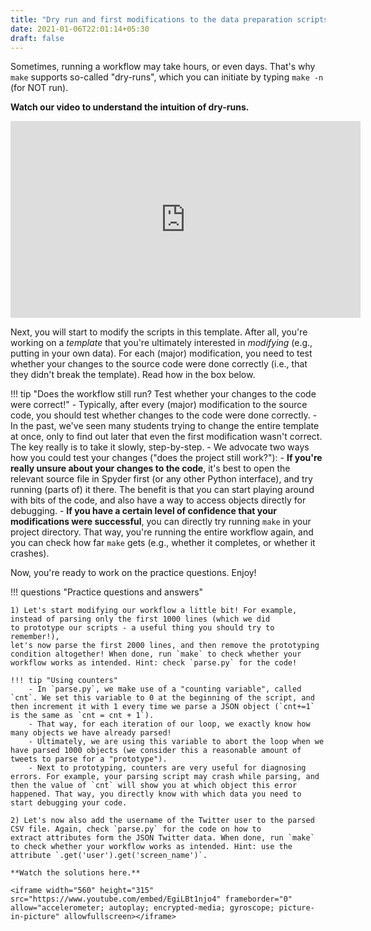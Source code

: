 ```yaml
---
title: "Dry run and first modifications to the data preparation scripts"
date: 2021-01-06T22:01:14+05:30
draft: false
---
```



Sometimes, running a workflow may take hours, or even days. That's why `make`
supports so-called "dry-runs", which you can initiate by typing `make -n` (for NOT run).

**Watch
our video to understand the intuition of dry-runs.**

<iframe width="560" height="315" src="https://www.youtube.com/embed/h7f9bHnOLm0" frameborder="0" allow="accelerometer; autoplay; encrypted-media; gyroscope; picture-in-picture" allowfullscreen></iframe>

Next, you will start to modify the scripts in this template. After all, you're working on a *template* that you're ultimately interested in *modifying* (e.g., putting in your own data). For each (major) modification, you need to test whether your changes to the source code were done correctly (i.e., that they didn't break the template). Read how in the box below.

!!! tip "Does the workflow still run? Test whether your changes to the code were correct!"
    - Typically, after every (major) modification to the source code, you should test whether changes to the code were done correctly.
    - In the past, we've seen many students trying to change the entire template at once, only to find out later that even the first modification wasn't correct. The key really is to take it slowly, step-by-step.
    - We advocate two ways how you could test your changes ("does the project still work?"):
        - **If you're really unsure about your changes to the code**, it's best to open the relevant source file in Spyder first (or any other Python interface), and try running (parts of) it there. The benefit is that you can start playing around with bits of the code, and also have a way to access objects directly for debugging.
        - **If you have a certain level of confidence that your modifications were successful**, you can directly try running `make` in your project directory. That way, you're running the entire workflow again, and you can check how far `make` gets (e.g., whether it completes, or whether it crashes).

Now, you're ready to work on the practice questions. Enjoy!

!!! questions "Practice questions and answers"

    1) Let's start modifying our workflow a little bit! For example,
    instead of parsing only the first 1000 lines (which we did
    to prototype our scripts - a useful thing you should try to remember!),
    let's now parse the first 2000 lines, and then remove the prototyping
    condition altogether! When done, run `make` to check whether your workflow works as intended. Hint: check `parse.py` for the code!

    !!! tip "Using counters"
        - In `parse.py`, we make use of a "counting variable", called `cnt`. We set this variable to 0 at the beginning of the script, and then increment it with 1 every time we parse a JSON object (`cnt+=1` is the same as `cnt = cnt + 1`).
        - That way, for each iteration of our loop, we exactly know how many objects we have already parsed!
        - Ultimately, we are using this variable to abort the loop when we have parsed 1000 objects (we consider this a reasonable amount of tweets to parse for a "prototype").
        - Next to prototyping, counters are very useful for diagnosing errors. For example, your parsing script may crash while parsing, and then the value of `cnt` will show you at which object this error happened. That way, you directly know with which data you need to start debugging your code.

    2) Let's now also add the username of the Twitter user to the parsed
    CSV file. Again, check `parse.py` for the code on how to
    extract attributes form the JSON Twitter data. When done, run `make` to check whether your workflow works as intended. Hint: use the
    attribute `.get('user').get('screen_name')`.

    **Watch the solutions here.**

    <iframe width="560" height="315" src="https://www.youtube.com/embed/EgiLBt1njo4" frameborder="0" allow="accelerometer; autoplay; encrypted-media; gyroscope; picture-in-picture" allowfullscreen></iframe>
